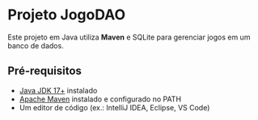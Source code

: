 #  Projeto JogoDAO

Este projeto em Java utiliza **Maven** e SQLite para gerenciar jogos em um banco de dados.

##  Pré-requisitos

- [Java JDK 17+](https://adoptium.net/) instalado  
- [Apache Maven](https://maven.apache.org/) instalado e configurado no PATH  
- Um editor de código (ex.: IntelliJ IDEA, Eclipse, VS Code)
